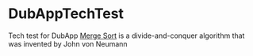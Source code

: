 # DubAppTechTest
Tech test for DubApp
[Merge Sort](https://en.wikipedia.org/wiki/Merge_sort) is a divide-and-conquer algorithm that was invented by John von Neumann  
